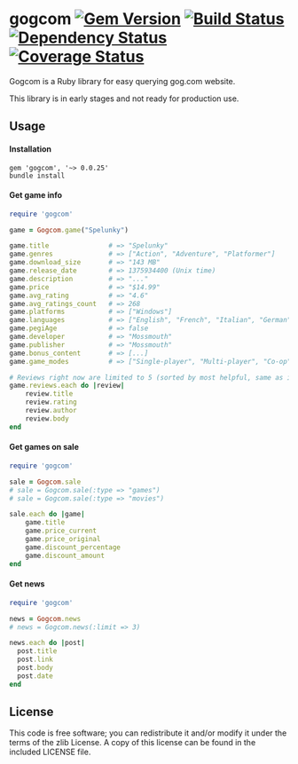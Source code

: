 gogcom [![Gem Version](https://badge.fury.io/rb/gogcom.svg)](http://badge.fury.io/rb/gogcom) [![Build Status](https://travis-ci.org/rbrs/gogcom.svg?branch=develop)](https://travis-ci.org/rbrs/gogcom) [![Dependency Status](https://gemnasium.com/rbrs/gogcom.svg)](https://gemnasium.com/rbrs/gogcom) [![Coverage Status](https://coveralls.io/repos/rb-/gogcom/badge.png?branch=develop)](https://coveralls.io/r/rb-/gogcom?branch=develop)
============

Gogcom is a Ruby library for easy querying gog.com website.

This library is in early stages and not ready for production use.

## Usage

#### Installation
```
gem 'gogcom', '~> 0.0.25'
bundle install
```

#### Get game info
```ruby
require 'gogcom'

game = Gogcom.game("Spelunky")

game.title               # => "Spelunky"
game.genres              # => ["Action", "Adventure", "Platformer"]
game.download_size       # => "143 MB"
game.release_date        # => 1375934400 (Unix time)
game.description         # => "..."
game.price               # => "$14.99"
game.avg_rating          # => "4.6"
game.avg_ratings_count   # => 268
game.platforms           # => ["Windows"]
game.languages           # => ["English", "French", "Italian", "German", "Spanish"]
game.pegiAge             # => false
game.developer           # => "Mossmouth"
game.publisher           # => "Mossmouth"
game.bonus_content       # => [...]
game.game_modes          # => ["Single-player", "Multi-player", "Co-op"]

# Reviews right now are limited to 5 (sorted by most helpful, same as in actual website)
game.reviews.each do |review|
	review.title
	review.rating
	review.author
	review.body
end
```

#### Get games on sale
```ruby
require 'gogcom'

sale = Gogcom.sale
# sale = Gogcom.sale(:type => "games")
# sale = Gogcom.sale(:type => "movies")

sale.each do |game|
	game.title
	game.price_current
	game.price_original
	game.discount_percentage
	game.discount_amount
end
```

#### Get news
```ruby
require 'gogcom'

news = Gogcom.news
# news = Gogcom.news(:limit => 3)

news.each do |post|
  post.title
  post.link
  post.body
  post.date
end
```

## License

This code is free software; you can redistribute it and/or modify it under the terms of the zlib License. A copy of this license can be found in the included LICENSE file.
